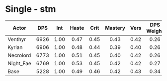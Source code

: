 # Single - stm
| Actor | DPS | Int | Haste | Crit | Mastery | Vers | DPS Weight |
|---|:---:|:---:|:---:|:---:|:---:|:---:|:---:|
|Venthyr|6926|1.00|0.47|0.45|0.43|0.42|0.26|
|Kyrian|6906|1.00|0.48|0.44|0.39|0.40|0.26|
|Necrolord|6773|1.00|0.51|0.45|0.40|0.42|0.26|
|Night_Fae|6769|1.00|0.53|0.45|0.42|0.42|0.27|
|Base|5228|1.00|0.49|0.46|0.42|0.43|0.34|
